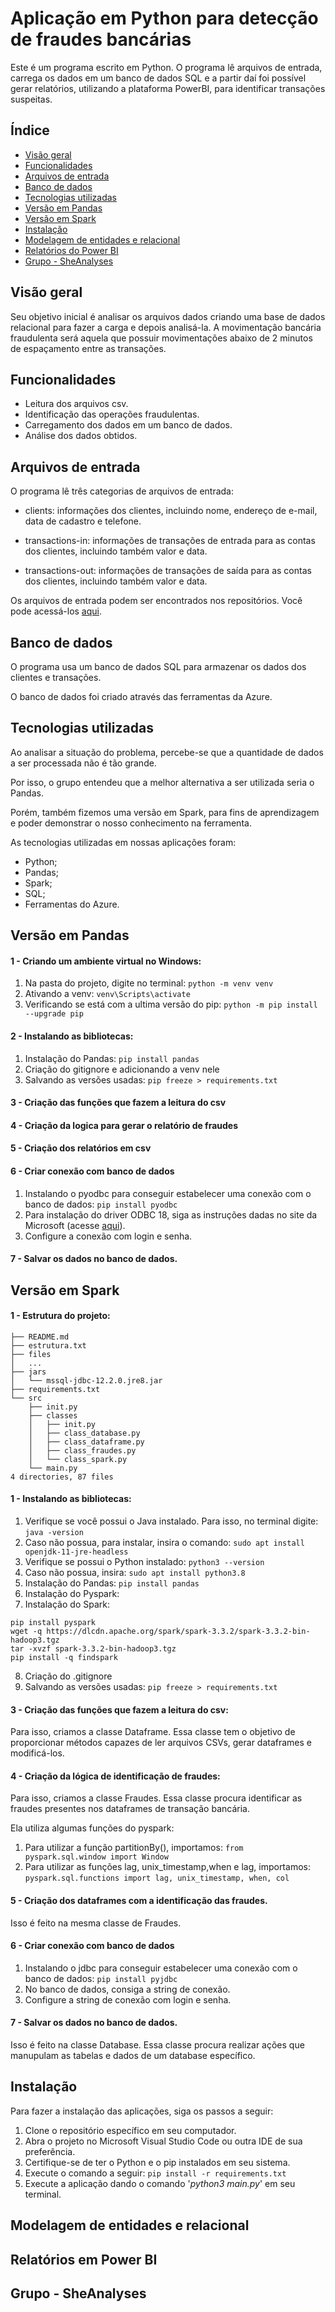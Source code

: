 # Aplicação em Python para detecção de fraudes bancárias

Este é um programa escrito em Python. O programa lê arquivos de entrada, carrega os dados em um banco de dados SQL e a partir daí foi possível gerar relatórios, utilizando a plataforma PowerBI, para identificar transações suspeitas.

## Índice

- [Visão geral](#visão-geral)
- [Funcionalidades](#funcionalidades)
- [Arquivos de entrada](#arquivos-de-entrada)
- [Banco de dados](#banco-de-dados)
- [Tecnologias utilizadas](#tecnologias-utilizadas)
- [Versão em Pandas](#versão-em-pandas)
- [Versão em Spark](#versão-em-spark)
- [Instalação](#instalação)
- [Modelagem de entidades e relacional](#modelagem-de-entidades-e-relacional)
- [Relatórios do Power BI](#relatórios-em-power-bi)
- [Grupo - SheAnalyses](#grupo---sheanalyses)

## Visão geral

Seu objetivo inicial é analisar os arquivos dados criando uma base de dados relacional para fazer a carga e depois analisá-la. A movimentação bancária fraudulenta será aquela que possuir movimentações abaixo de 2 minutos de espaçamento entre as transações.

## Funcionalidades

* Leitura dos arquivos csv.
* Identificação das operações fraudulentas.
* Carregamento dos dados em um banco de dados.
* Análise dos dados obtidos.

## Arquivos de entrada

O programa lê três categorias de arquivos de entrada:

* clients: informações dos clientes, incluindo nome, endereço de e-mail, data de cadastro e telefone.

* transactions-in: informações de transações de entrada para as contas dos clientes, incluindo também valor e data.
* transactions-out: informações de transações de saída para as contas dos clientes, incluindo também valor e data.

Os arquivos de entrada podem ser encontrados nos repositórios. Você pode acessá-los [aqui](https://github.com/SheAnalyzes/projeto-final-pandas/tree/master/arquivos_carga_csv).

## Banco de dados

O programa usa um banco de dados SQL para armazenar os dados dos clientes e transações.

O banco de dados foi criado através das ferramentas da Azure.

## Tecnologias utilizadas

Ao analisar a situação do problema, percebe-se que a quantidade de dados a ser processada não é tão grande.

Por isso, o grupo entendeu que a melhor alternativa a ser utilizada seria o Pandas. 

Porém, também fizemos uma versão em Spark, para fins de aprendizagem e poder demonstrar o nosso conhecimento na ferramenta.

As tecnologias utilizadas em nossas aplicações foram:

* Python;
* Pandas;
* Spark;
* SQL;
* Ferramentas do Azure.

## Versão em Pandas

#### 1 - Criando um ambiente virtual no Windows:

1. Na pasta do projeto, digite no terminal: `python -m venv venv`
2. Ativando a venv: `venv\Scripts\activate`
3. Verificando se está com a ultima versão do pip: `python -m pip install --upgrade pip`

#### 2 - Instalando as bibliotecas:

1. Instalação do Pandas: `pip install pandas`
2. Criação do gitignore e adicionando a venv nele
3. Salvando as versões usadas: `pip freeze > requirements.txt`

#### 3 - Criação das funções que fazem a leitura do csv

#### 4 - Criação da logica para gerar o relatório de fraudes

#### 5 - Criação dos relatórios em csv

#### 6 - Criar conexão com banco de dados

1. Instalando o pyodbc para conseguir estabelecer uma conexão com o banco de dados: `pip install pyodbc`
2. Para instalação do driver ODBC 18, siga as instruções dadas no site da Microsoft (acesse [aqui]([https://learn.microsoft.com/en-us/sql/connect/odbc/download-odbc-driver-for-sql-server?view=sql-server-ver15](https://learn.microsoft.com/en-us/sql/connect/odbc/download-odbc-driver-for-sql-server?view=sql-server-ver15))).
3. Configure a conexão com login e senha.

#### 7 - Salvar os dados no banco de dados.

## Versão em Spark

#### 1 - Estrutura do projeto:

```
├── README.md
├── estrutura.txt
├── files
│   ...
├── jars
│   └── mssql-jdbc-12.2.0.jre8.jar
├── requirements.txt
└── src
    ├── init.py
    ├── classes
    │   ├── init.py
    │   ├── class_database.py
    │   ├── class_dataframe.py
    │   ├── class_fraudes.py
    │   └── class_spark.py
    └── main.py
4 directories, 87 files
```


#### 1 - Instalando as bibliotecas:

1. Verifique se você possui o Java instalado. Para isso, no terminal digite: `java -version`
2. Caso não possua, para instalar, insira o comando: `sudo apt install openjdk-11-jre-headless`
3. Verifique se possui o Python instalado: `python3 --version`
4. Caso não possua, insira: `sudo apt install python3.8`
5. Instalação do Pandas: `pip install pandas`
6. Instalação do Pyspark:
7. Instalação do Spark:

```
pip install pyspark
wget -q https://dlcdn.apache.org/spark/spark-3.3.2/spark-3.3.2-bin-hadoop3.tgz  
tar -xvzf spark-3.3.2-bin-hadoop3.tgz
pip install -q findspark
```

8. Criação do .gitignore
9. Salvando as versões usadas: `pip freeze > requirements.txt`

#### 3 - Criação das funções que fazem a leitura do csv:

Para isso, criamos a classe Dataframe. Essa classe tem o objetivo de proporcionar métodos capazes de ler arquivos CSVs, gerar dataframes e modificá-los.

#### 4 - Criação da lógica de identificação de fraudes:

Para isso, criamos a classe Fraudes. Essa classe procura identificar as fraudes presentes nos dataframes de transação bancária.

Ela utiliza algumas funções do pyspark:

1. Para utilizar a função partitionBy(), importamos:  `from pyspark.sql.window import Window`
2. Para utilizar as funções lag, unix_timestamp,when e lag, importamos: `pyspark.sql.functions import lag, unix_timestamp, when, col`

#### 5 - Criação dos dataframes com a identificação das fraudes.

Isso é feito na mesma classe de Fraudes.

#### 6 - Criar conexão com banco de dados

1. Instalando o jdbc para conseguir estabelecer uma conexão com o banco de dados: `pip install pyjdbc`
2. No banco de dados, consiga a string de conexão.
3. Configure a string de conexão com login e senha.

#### 7 - Salvar os dados no banco de dados.

Isso é feito na classe Database. Essa classe procura realizar ações que manupulam as tabelas e dados de um database específico.

## Instalação

Para fazer a instalação das aplicações, siga os passos a seguir:

1. Clone o repositório específico em seu computador.
2. Abra o projeto no Microsoft Visual Studio Code ou outra IDE de sua preferência.
3. Certifique-se de ter o Python e o pip instalados em seu sistema.
4. Execute o comando a seguir: `pip install -r requirements.txt`
5. Execute a aplicação dando o comando '*python3 main.py*' em seu terminal.

## Modelagem de entidades e relacional


## Relatórios em Power BI


## Grupo - SheAnalyses